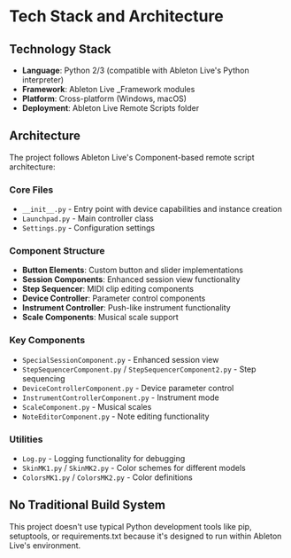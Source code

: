 # Tech Stack and Architecture

## Technology Stack
- **Language**: Python 2/3 (compatible with Ableton Live's Python interpreter)
- **Framework**: Ableton Live _Framework modules
- **Platform**: Cross-platform (Windows, macOS)
- **Deployment**: Ableton Live Remote Scripts folder

## Architecture
The project follows Ableton Live's Component-based remote script architecture:

### Core Files
- `__init__.py` - Entry point with device capabilities and instance creation
- `Launchpad.py` - Main controller class
- `Settings.py` - Configuration settings

### Component Structure
- **Button Elements**: Custom button and slider implementations
- **Session Components**: Enhanced session view functionality 
- **Step Sequencer**: MIDI clip editing components
- **Device Controller**: Parameter control components
- **Instrument Controller**: Push-like instrument functionality
- **Scale Components**: Musical scale support

### Key Components
- `SpecialSessionComponent.py` - Enhanced session view
- `StepSequencerComponent.py` / `StepSequencerComponent2.py` - Step sequencing
- `DeviceControllerComponent.py` - Device parameter control
- `InstrumentControllerComponent.py` - Instrument mode
- `ScaleComponent.py` - Musical scales
- `NoteEditorComponent.py` - Note editing functionality

### Utilities
- `Log.py` - Logging functionality for debugging
- `SkinMK1.py` / `SkinMK2.py` - Color schemes for different models
- `ColorsMK1.py` / `ColorsMK2.py` - Color definitions

## No Traditional Build System
This project doesn't use typical Python development tools like pip, setuptools, or requirements.txt because it's designed to run within Ableton Live's environment.
